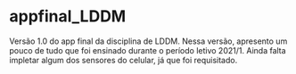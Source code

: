 # appfinal_LDDM

Versão 1.0 do app final da disciplina de LDDM. Nessa versão, apresento um pouco de tudo que foi ensinado durante o período letivo 2021/1. 
Ainda falta impletar algum dos sensores do celular, já que foi requisitado.
